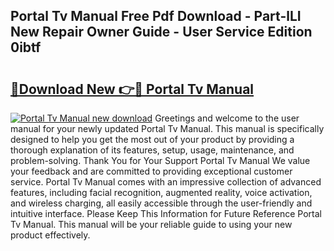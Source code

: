 ## Portal Tv Manual Free Pdf Download - Part-lLI New Repair Owner Guide - User Service Edition 0ibtf

# <h2><a href="http://cf16040.oget.top/?id=Portal+Tv+Manual">🔗Download New 👉🔴 Portal Tv Manual</a></h2>

[![Portal Tv Manual new download](https://i.imgur.com/5g1atiW.png)](http://cf16040.oget.top/?id=Portal+Tv+Manual)
Greetings and welcome to the user manual for your newly updated Portal Tv Manual. This manual is specifically designed to help you get the most out of your product by providing a thorough explanation of its features, setup, usage, maintenance, and problem-solving. Thank You for Your Support Portal Tv Manual We value your feedback and are committed to providing exceptional customer service. Portal Tv Manual comes with an impressive collection of advanced features, including facial recognition, augmented reality, voice activation, and wireless charging, all easily accessible through the user-friendly and intuitive interface. Please Keep This Information for Future Reference Portal Tv Manual. This manual will be your reliable guide to using your new product effectively.
